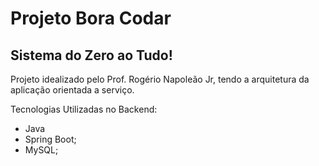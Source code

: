 # Projeto Bora Codar
## Sistema do Zero ao Tudo!

Projeto idealizado pelo Prof. Rogério Napoleão Jr, tendo a arquitetura da aplicação orientada a serviço.

Tecnologias Utilizadas no Backend:
- Java
- Spring Boot;
- MySQL;
 
